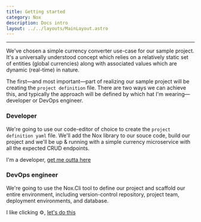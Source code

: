 ```yaml
---
title: Getting started
category: Nox
description: Docs intro
layout: ../../layouts/MainLayout.astro
---
```

***
We've chosen a simple currency converter use-case for our sample project. It's a universally understood concept which relies on a relatively static set of entities (global currencies) along with associated values which are dynamic (real-time) in nature.

The first—and most important—part of realizing our sample project will be creating the `project definition` file. There are two ways we can achieve this, and typically the approach will be defined by which hat I'm wearing—developer or DevOps engineer.

### Developer
We're going to use our code-editor of choice to create the `project definition yaml` file. We'll add the Nox library to our souce code, build our project and we'll be up & running with a simple currency microservice with all the expected CRUD endpoints.

I'm a developer, [get me outta here](./nox-lib-sample-project)

### DevOps engineer
We're going to use the Nox.Cli tool to define our project and scaffold our entire environment, including version-control repository, project team, deployment environments, and database.

I like clicking ⚙️, [let's do this](./nox-cli-installation)